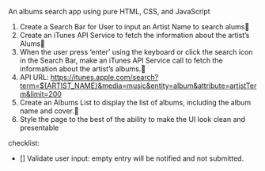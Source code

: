 An albums search app using pure HTML, CSS, and JavaScript

1. Create a Search Bar for User to input an Artist Name to search alums 
2. Create an iTunes API Service to fetch the information about the artist’s Alums	
3. When the user press ‘enter’ using the keyboard or click the search icon in the Search Bar, make an iTunes API Service call to fetch the information about the artist’s albums.	
4. API 	URL: https://itunes.apple.com/search?term=${ARTIST_NAME}&media=music&entity=album&attribute=artistTerm&limit=200
5. Create an Albums List to display the list of albums, including the album name and cover.
6. Style the page to the best of the ability to make the UI look clean and presentable

checklist:
- [] Validate user input: empty entry will be notified and not submitted.



